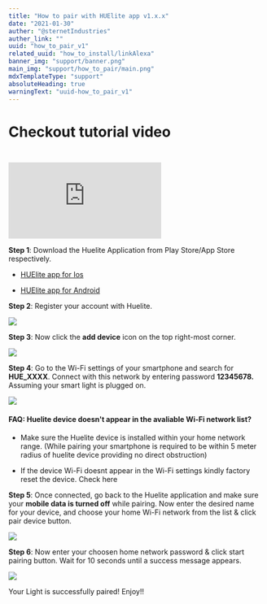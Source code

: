 ```yaml
---
title: "How to pair with HUElite app v1.x.x"
date: "2021-01-30"
auther: "@sternetIndustries"
auther_link: ""
uuid: "how_to_pair_v1"
related_uuid: "how_to_install/linkAlexa"
banner_img: "support/banner.png"
main_img: "support/how_to_pair/main.png"
mdxTemplateType: "support"
absoluteHeading: true
warningText: "uuid-how_to_pair_v1"
---
```


# Checkout tutorial video

<iframe src="https://www.youtube.com/embed/pUpazjj4Gnc" frameborder="0" allowfullscreen ng-show="showvideo" style="margin-top:25px;"></iframe>

**Step 1**: Download the Huelite Application from Play Store/App Store respectively.

- [HUElite app for Ios](https://apps.apple.com/in/app/huelite/id1556187847)

- [HUElite app for Android](https://play.google.com/store/apps/details?id=com.sternet.huelite)

**Step 2**: Register your account with Huelite.

![](./howToPair/img1.png)

**Step 3**: Now click the **add device** icon on the top right-most corner.

![](./howToPair/img2.png)

**Step 4**: Go to the Wi-Fi settings of your smartphone and search for **HUE_XXXX**. Connect with this network by entering password **12345678.** Assuming your smart light is plugged on.

![](./howToPair/img3.jpg)

<NoteBox compId="faq_devicenotvisible1_v1" heading="Troubleshoot">

 <h4 style={{ marginTop: 10, marginBottom: 10 }}>
        FAQ: Huelite device doesn't appear in the avaliable Wi-Fi network list?
      </h4>
      <ul>
        <li>
          <p>
            Make sure the Huelite device is installed within your home network
            range. (While pairing your smartphone is required to be within 5
            meter radius of huelite device providing no direct obstruction)
          </p>
        </li>
        <li>
          <p>
            If the device Wi-Fi doesnt appear in the Wi-Fi settings kindly
            factory reset the device. Check <Link to="/faq/howtoreset">here</Link>
          </p>
        </li>
      </ul>
</NoteBox>

**Step 5**: Once connected, go back to the Huelite application and make sure your **mobile data is turned off** while pairing. Now enter the desired name for your device, and choose your home Wi-Fi network from the list &amp; click pair device button.

![](./howToPair/img4.png)

**Step 6**: Now enter your choosen home network password &amp; click start pairing button. Wait for 10 seconds until a success message appears.

![](./howToPair/img5.png)

Your Light is successfully paired! Enjoy!!
